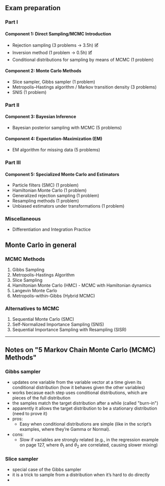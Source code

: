 ## Exam preparation

### Part I
#### Component 1: Direct Sampling/MCMC Introduction
* Rejection sampling (3 problems $\rightarrow$ 3.5h) 🗹
* Inversion method (1 problem $\rightarrow$ 0.5h) 🗹
* Conditional distributions for sampling by means of MCMC (1 problem)

#### Component 2: Monte Carlo Methods
* Slice sampler, Gibbs sampler (1 problem)
* Metropolis–Hastings algorithm / Markov transition density (3 problems)
* SNIS (1 problem)

### Part II
#### Component 3: Bayesian Inference
* Bayesian posterior sampling with MCMC (5 problems)

#### Component 4: Expectation-Maximization (EM)
* EM algorithm for missing data (5 problems)

### Part III
#### Component 5: Specialized Monte Carlo and Estimators
* Particle filters (SMC) (1 problem)
* Hamiltonian Monte Carlo (1 problem)
* Generalized rejection sampling (1 problem)
* Resampling methods (1 problem)
* Unbiased estimators under transformations (1 problem) 

### Miscellaneous
* Differentiation and Integration Practice

## Monte Carlo in general
### MCMC Methods
1. Gibbs Sampling
2. Metropolis-Hastings Algorithm
3. Slice Sampling
4. Hamiltonian Monte Carlo (HMC) - MCMC with Hamiltonian dynamics
5. Langevin Monte Carlo
6. Metropolis-within-Gibbs (Hybrid MCMC)

### Alternatives to MCMC
1. Sequential Monte Carlo (SMC)
2. Self-Normalized Importance Sampling (SNIS)
3. Sequential Importance Sampling with Resampling (SISR)



------------------------------

## Notes on "5 Markov Chain Monte Carlo (MCMC) Methods"
### Gibbs sampler
* updates one variable from the variable vector at a time given its conditional distribution (how it behaves given the other variables)
* works becasue each step uses conditional distributions, which are pieces of the full distribution
* the samples match the target distribution after a while (called "burn-in") 
* apparently it allows the target distribution to be a stationary distribution (need to prove it)
* pros:
    * Easy when conditional distributions are simple (like in the script’s examples, where they’re Gamma or Normal).
* cons:
    * Slow if variables are strongly related (e.g., in the regression example on page 127, where $\theta_1$ and $\theta_2$ are correlated, causing slower mixing) 

### Slice sampler
* special case of the Gibbs sampler
* it is a trick to sample from a distribution when it’s hard to do directly
* 